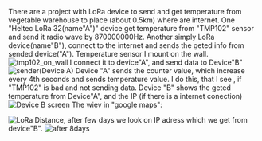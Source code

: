 There are a project with LoRa device to send and get temperature from vegetable warehouse to place (about 0.5km) where are internet. 
One "Heltec LoRa 32(name"A")" device get temperature from "TMP102" sensor and send it radio wave by 870000000Hz. Another simply LoRa device(name"B"),
connect to the internet and sends the geted info from sended device("A"). Temperature sensor I mount on the wall.![tmp102_on_wall](https://github.com/user-attachments/assets/cab93b3d-d84b-4032-8aa8-edb811d2b2b8) I connect it  to device"A", and send data to Device"B"
![sender(Device A)](https://github.com/user-attachments/assets/2bf192d5-4f58-49f6-b724-ace5829685b5) Device "A" sends the counter value, which increase every 4th seconds and sends temperature value. I do this, that I see , if "TMP102" is bad and not sending data.
Device "B" shows the geted temperature from Device"A", and the IP (if there is a internet conection) ![Device B screen](https://github.com/user-attachments/assets/5b0dd6f3-f870-4823-9edf-1fa99c7bedcb) The wiev in "google maps":


![LoRa Distance](https://github.com/user-attachments/assets/e433588a-a164-4bc7-9bfa-092176bbc3b9), after few days we look on IP adress which we get from device"B".
![after 8days](https://github.com/user-attachments/assets/3c47345d-b562-400e-be81-74188363cbf9)
